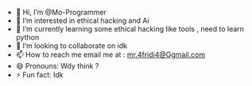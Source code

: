 - 👋 Hi, I’m @Mo-Programmer
- 👀 I’m interested in ethical hacking and Ai
- 🌱 I’m currently learning some ethical hacking like tools , need to learn python
- 💞️ I’m looking to collaborate on idk
- 📫 How to reach me email me at : mr.4fridi4@Ggmail.com
- 😄 Pronouns: Wdy think ?
- ⚡ Fun fact: Idk

<!---
Mo-Programmer/Mo-Programmer is a ✨ special ✨ repository because its `README.md` (this file) appears on your GitHub profile.
You can click the Preview link to take a look at your changes.
--->
